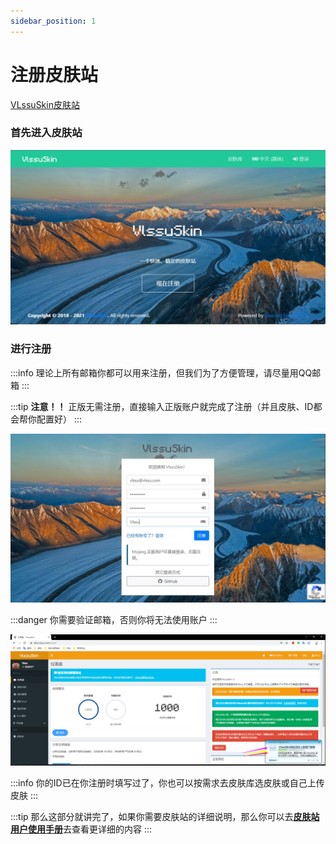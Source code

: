 ```yaml
---
sidebar_position: 1
---
```


# 注册皮肤站

[VLssuSkin皮肤站](https://skin.vlssu.com)

### 首先进入皮肤站

![An image](./img/tm1.jpg)

### 进行注册

:::info
理论上所有邮箱你都可以用来注册，但我们为了方便管理，请尽量用QQ邮箱
:::

:::tip
**注意！！** 正版无需注册，直接输入正版账户就完成了注册（并且皮肤、ID都会帮你配置好）
:::

![An image](./img/tm2.jpg)

:::danger
你需要验证邮箱，否则你将无法使用账户
:::

![An image](./img/tm3.jpg)

:::info
你的ID已在你注册时填写过了，你也可以按需求去皮肤库选皮肤或自己上传皮肤
:::

:::tip
那么这部分就讲完了，如果你需要皮肤站的详细说明，那么你可以去[**皮肤站用户使用手册**](https://skin.vlssu.com/manual/)去查看更详细的内容
:::
